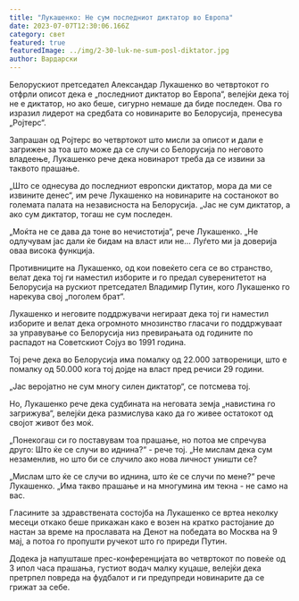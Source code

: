 ```yaml
---
title: "Лукашенко: Не сум последниот диктатор во Европа"
date: 2023-07-07T12:30:06.166Z
category: свет
featured: true
featuredImage: ../img/2-30-luk-ne-sum-posl-diktator.jpg
author: Вардарски
---
```

Белорускиот претседател Александар Лукашенко во четвртокот го отфрли описот дека е „последниот диктатор во Европа“, велејќи дека тој не е диктатор, но ако беше, сигурно немаше да биде последен. Ова го изразил лидерот на средбата со новинарите во Белорусија, пренесува „Ројтерс“.

Запрашан од Ројтерс во четвртокот што мисли за описот и дали е загрижен за тоа што може да се случи со Белорусија по неговото владеење, Лукашенко рече дека новинарот треба да се извини за таквото прашање.

„Што се однесува до последниот европски диктатор, мора да ми се извините денес“, им рече Лукашенко на новинарите на состанокот во големата палата на независноста на Белорусија. „Јас не сум диктатор, а ако сум диктатор, тогаш не сум последен.

„Моќта не се дава да тоне во нечистотија“, рече Лукашенко. „Не одлучувам јас дали ќе бидам на власт или не... Луѓето ми ја доверија оваа висока функција.

Противниците на Лукашенко, од кои повеќето сега се во странство, велат дека тој ги наместил изборите и го предал суверенитетот на Белорусија на рускиот претседател Владимир Путин, кого Лукашенко го нарекува свој „поголем брат“.

Лукашенко и неговите поддржувачи негираат дека тој ги наместил изборите и велат дека огромното мнозинство гласачи го поддржуваат за управување со Белорусија низ превирањата од годините по распадот на Советскиот Сојуз во 1991 година.

Тој рече дека во Белорусија има помалку од 22.000 затвореници, што е помалку од 50.000 кога тој дојде на власт пред речиси 29 години.

„Јас веројатно не сум многу силен диктатор“, се потсмева тој.

Но, Лукашенко рече дека судбината на неговата земја „навистина го загрижува“, велејќи дека размислува како да го живее остатокот од својот живот без моќ.

„Понекогаш си го поставувам тоа прашање, но потоа ме спречува друго: Што ќе се случи во иднина?“ - рече тој. „Не мислам дека сум незаменлив, но што би се случило ако нова личност уништи се?

„Мислам што ќе се случи во иднина, што ќе се случи по мене?“ рече Лукашенко. „Има такво прашање и на многумина им текна - не само на вас.

Гласините за здравствената состојба на Лукашенко се вртеа неколку месеци откако беше прикажан како е возен на кратко растојание до настан за време на прославата на Денот на победата во Москва на 9 мај, а потоа го пропушти ручекот што го приреди Путин.

Додека ја напушташе прес-конференцијата во четвртокот по повеќе од 3 ипол часа прашања, густиот водач малку куцаше, велејќи дека претрпел повреда на фудбалот и ги предупреди новинарите да се грижат за себе.
